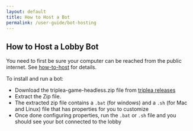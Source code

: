 ```yaml
---
layout: default
title: How to Host a Bot
permalink: /user-guide/bot-hosting
---
```


## How to Host a Lobby Bot

You need to first be sure your computer can be reached from the public internet.
See [how-to-host](/user-guide/how-to-host) for details.

To install and run a bot:

- Download the triplea-game-headless.zip file from [triplea releases](https://github.com/triplea-game/triplea/releases/latest)
- Extract the Zip file.
- The extracted zip file contains a `.bat` (for windows) and a `.sh` (for Mac and Linux) file that has properties for you to customize
- Once done configuring properties, run the `.bat` or `.sh` file and you should see your bot connected to the lobby



